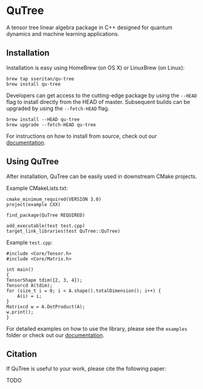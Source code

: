 # QuTree

A tensor tree linear algebra package in C++ designed for quantum dynamics and machine learning applications.

## Installation

Installation is easy using HomeBrew (on OS X) or LinuxBrew (on Linux):
```
brew tap sseritan/qu-tree
brew install qu-tree
```

Developers can get access to the cutting-edge package by using the `--HEAD` flag to install directly from the HEAD of master.
Subsequent builds can be upgraded by using the `--fetch-HEAD` flag.
```
brew install --HEAD qu-tree
brew upgrade --fetch-HEAD qu-tree
```

For instructions on how to install from source, check out our [documentation](https://qutree.readthedocs.io/en/latest/).

## Using QuTree

After installation, QuTree can be easily used in downstream CMake projects.

Example CMakeLists.txt:
```
cmake_minimum_required(VERSION 3.0)
project(example CXX)

find_package(QuTree REQUIRED)

add_executable(test test.cpp)
target_link_libraries(test QuTree::QuTree)
```

Example `test.cpp`:
```
#include <Core/Tensor.h>
#include <Core/Matrix.h>

int main()
{
TensorShape tdim({2, 3, 4});
Tensorcd A(tdim);
for (size_t i = 0; i < A.shape().totalDimension(); i++) {
    A(i) = i;
}
Matrixcd w = A.DotProduct(A);
w.print();
}
```

For detailed examples on how to use the library, please see the `examples` folder
 or check out our [documentation](https://qutree.readthedocs.io/en/latest/).

## Citation

If QuTree is useful to your work, please cite the following paper:

TODO
